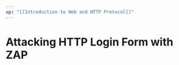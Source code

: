 ```yaml
---
up: "[[Introduction to Web and HTTP Protocol]]"
---
```


# Attacking HTTP Login Form with ZAP

